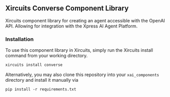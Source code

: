 ## Xircuits Converse Component Library

Xircuits component library for creating an agent accessible with the OpenAI API.  Allowing for integration with the Xpress AI Agent Platform. 


### Installation

To use this component library in Xircuits, simply run the Xircuits install command from your working directory.

```bash
xircuits install converse
```

Alternatively, you may also clone this repository into your `xai_components` directory and install it manually via
```
pip install -r requirements.txt
```

